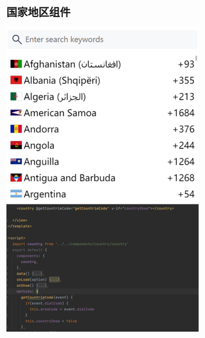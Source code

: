# 国家地区组件
![示例图片](https://github.com/1880809/country-components/blob/main/e.png)
![示例图片](https://github.com/1880809/country-components/blob/main/e2.png)
